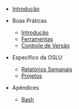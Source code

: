- [Introdução](README.md)

- Boas Práticas

    - [Introdução](boas-praticas/boas-praticas.md)
    - [Ferramentas](boas-praticas/ferramentas.md)
    - [Controle de Versão](boas-praticas/controledeversao.md)

- Específico da OSLU

    - [Relatórios Semanais](especifico/relatoriossemanais.md)
    - [Projetos](especifico/projetos.md)

- Apêndices

    - [Bash](apendices/bash.md)
